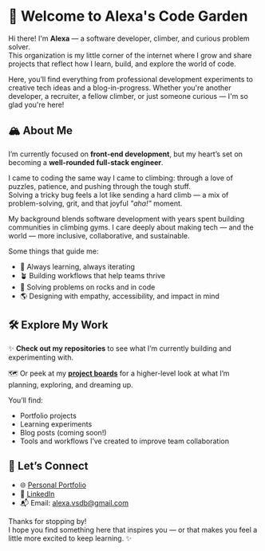# 🌿 Welcome to Alexa's Code Garden

Hi there! I'm **Alexa** — a software developer, climber, and curious problem solver.  
This organization is my little corner of the internet where I grow and share projects that reflect how I learn, build, and explore the world of code.  

Here, you’ll find everything from professional development experiments to creative tech ideas and a blog-in-progress. Whether you're another developer, a recruiter, a fellow climber, or just someone curious — I'm so glad you're here!

## 🏔️ About Me

I’m currently focused on **front-end development**, but my heart’s set on becoming a **well-rounded full-stack engineer**.  

I came to coding the same way I came to climbing: through a love of puzzles, patience, and pushing through the tough stuff.  
Solving a tricky bug feels a lot like sending a hard climb — a mix of problem-solving, grit, and that joyful *"aha!"* moment.

My background blends software development with years spent building communities in climbing gyms. I care deeply about making tech — and the world — more inclusive, collaborative, and sustainable.

Some things that guide me:
- 🌱 Always learning, always iterating
- 🪴 Building workflows that help teams thrive
- 🧗 Solving problems on rocks and in code
- 🌎 Designing with empathy, accessibility, and impact in mind

## 🛠 Explore My Work

✨ **Check out my repositories** to see what I’m currently building and experimenting with.

🗺️ Or peek at my **[project boards](https://github.com/orgs/portfolio-and-projects/projects)** for a higher-level look at what I’m planning, exploring, and dreaming up.

You’ll find:
- Portfolio projects
- Learning experiments
- Blog posts (coming soon!)
- Tools and workflows I’ve created to improve team collaboration

## 🔗 Let’s Connect

- 🌐 [Personal Portfolio](https://alexa-vanschaardenburg.com)
- 💼 [LinkedIn](https://www.linkedin.com/in/alexa-vanschaardenburg/)
- 📬 Email: alexa.vsdb@gmail.com

Thanks for stopping by!  
I hope you find something here that inspires you — or that makes you feel a little more excited to keep learning. ✨  

